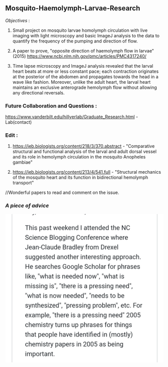 ## Mosquito-Haemolymph-Larvae-Research

_Objectives_ : 
1) Small project on mosquito larvae homolymph circulation with live imaging with light microscopy and basic ImageJ analysis to the data to quantify the frequency of the pumping and direction of flow.

2) A paper to prove, "opposite direction of haemolymph flow in larvae" (2015) https://www.ncbi.nlm.nih.gov/pmc/articles/PMC4317240/

3) Time lapse microscopy and ImageJ analysis revealed that the larval heart beats at more or less constant pace; each contraction originates at the posterior of the abdomen and propagates towards the head in a wave like fashion. Moreover, unlike the adult heart, the larval heart maintains an exclusive anterograde hemolymph flow without allowing any directional reversals.

### Future Collaboration and Questions : 
https://www.vanderbilt.edu/hillyerlab/Graduate_Research.html -  Lab(contact)

### Edit :
1) https://jeb.biologists.org/content/218/3/370.abstract - "Comparative structural and functional analysis of the larval and adult dorsal vessel and its role in hemolymph circulation in the mosquito Anopheles gambiae"

2) https://jeb.biologists.org/content/213/4/541.full - "Structural mechanics of the mosquito heart and its function in bidirectional hemolymph transport"

//Wonderful papers to read and comment on the issue.

### _A piece of advice_
![Research](https://github.com/ssiddhantsharma/Mosquito-Haemolymph/blob/master/IMG_20200404_172952.jpg)


